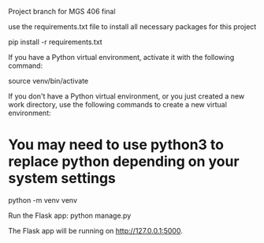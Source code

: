 Project branch for MGS 406 final 

use the requirements.txt file to install all necessary packages for this project  

pip install -r requirements.txt  

If you have a Python virtual environment, activate it with the following command:

source venv/bin/activate

If you don't have a Python virtual environment, or you just created a new work directory, use the following commands to create a new virtual environment:

# You may need to use python3 to replace python depending on your system settings 
python -m venv venv 

Run the Flask app:
python manage.py

The Flask app will be running on http://127.0.0.1:5000.

